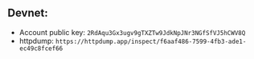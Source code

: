 ## Devnet:
- Account public key: `2RdAqu3Gx3ugv9gTXZTw9JdkNpJNr3NGfSfVJ5hCWV8Q`
- httpdump: `https://httpdump.app/inspect/f6aaf486-7599-4fb3-ade1-ec49c8fcef66`